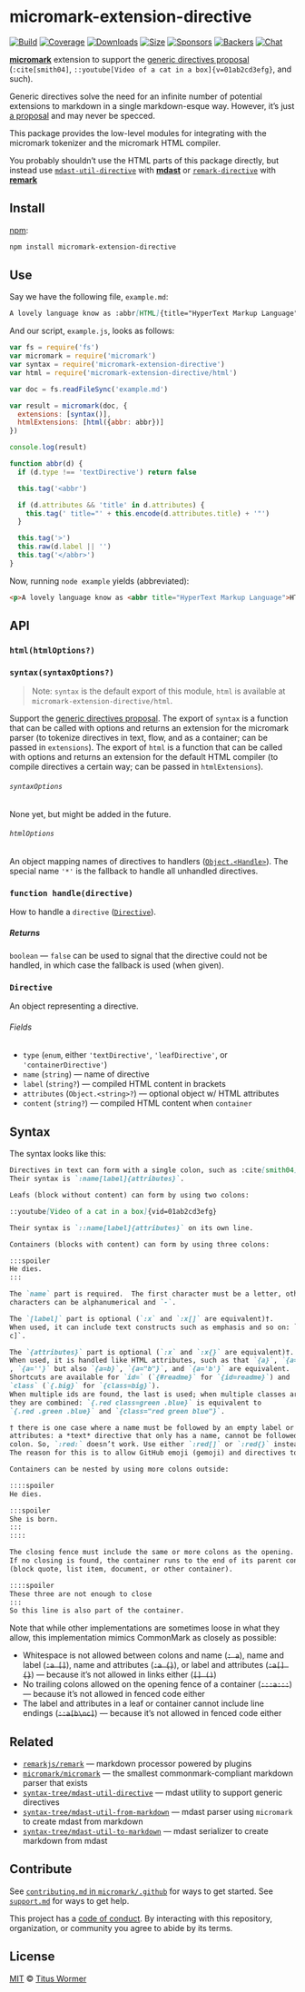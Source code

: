 # micromark-extension-directive

[![Build][build-badge]][build]
[![Coverage][coverage-badge]][coverage]
[![Downloads][downloads-badge]][downloads]
[![Size][size-badge]][size]
[![Sponsors][sponsors-badge]][collective]
[![Backers][backers-badge]][collective]
[![Chat][chat-badge]][chat]

**[micromark][]** extension to support the [generic directives proposal][prop]
(`:cite[smith04]`, `::youtube[Video of a cat in a box]{v=01ab2cd3efg}`, and
such).

Generic directives solve the need for an infinite number of potential extensions
to markdown in a single markdown-esque way.
However, it’s just [a proposal][prop] and may never be specced.

This package provides the low-level modules for integrating with the micromark
tokenizer and the micromark HTML compiler.

You probably shouldn’t use the HTML parts of this package directly, but instead
use [`mdast-util-directive`][mdast-util-directive] with **[mdast][]** or
[`remark-directive`][remark-directive] with **[remark][]**

## Install

[npm][]:

```sh
npm install micromark-extension-directive
```

## Use

Say we have the following file, `example.md`:

```markdown
A lovely language know as :abbr[HTML]{title="HyperText Markup Language"}.
```

And our script, `example.js`, looks as follows:

```js
var fs = require('fs')
var micromark = require('micromark')
var syntax = require('micromark-extension-directive')
var html = require('micromark-extension-directive/html')

var doc = fs.readFileSync('example.md')

var result = micromark(doc, {
  extensions: [syntax()],
  htmlExtensions: [html({abbr: abbr})]
})

console.log(result)

function abbr(d) {
  if (d.type !== 'textDirective') return false

  this.tag('<abbr')

  if (d.attributes && 'title' in d.attributes) {
    this.tag(' title="' + this.encode(d.attributes.title) + '"')
  }

  this.tag('>')
  this.raw(d.label || '')
  this.tag('</abbr>')
}
```

Now, running `node example` yields (abbreviated):

```html
<p>A lovely language know as <abbr title="HyperText Markup Language">HTML</abbr>.</p>
```

## API

### `html(htmlOptions?)`

### `syntax(syntaxOptions?)`

> Note: `syntax` is the default export of this module, `html` is available at
> `micromark-extension-directive/html`.

Support the [generic directives proposal][prop].
The export of `syntax` is a function that can be called with options and returns
an extension for the micromark parser (to tokenize directives in text, flow,
and as a container; can be passed in `extensions`).
The export of `html` is a function that can be called with options and returns
an extension for the default HTML compiler (to compile directives a certain way;
can be passed in `htmlExtensions`).

###### `syntaxOptions`

None yet, but might be added in the future.

###### `htmlOptions`

An object mapping names of directives to handlers ([`Object.<Handle>`][handle]).
The special name `'*'` is the fallback to handle all unhandled directives.

### `function handle(directive)`

How to handle a `directive` ([`Directive`][directive]).

##### Returns

`boolean` — `false` can be used to signal that the directive could not be
handled, in which case the fallback is used (when given).

### `Directive`

An object representing a directive.

###### Fields

*   `type` (`enum`, either `'textDirective'`, `'leafDirective'`, or
    `'containerDirective'`)
*   `name` (`string`) — name of directive
*   `label` (`string?`) — compiled HTML content in brackets
*   `attributes` (`Object.<string>?`) — optional object w/ HTML attributes
*   `content` (`string?`) — compiled HTML content when `container`

## Syntax

The syntax looks like this:

```markdown
Directives in text can form with a single colon, such as :cite[smith04].
Their syntax is `:name[label]{attributes}`.

Leafs (block without content) can form by using two colons:

::youtube[Video of a cat in a box]{vid=01ab2cd3efg}

Their syntax is `::name[label]{attributes}` on its own line.

Containers (blocks with content) can form by using three colons:

:::spoiler
He dies.
:::

The `name` part is required.  The first character must be a letter, other
characters can be alphanumerical and `-`.

The `[label]` part is optional (`:x` and `:x[]` are equivalent)†.
When used, it can include text constructs such as emphasis and so on: `x[a *b*
c]`.

The `{attributes}` part is optional (`:x` and `:x{}` are equivalent)†.
When used, it is handled like HTML attributes, such as that `{a}`, `{a=""}`,
, `{a=''}` but also `{a=b}`, `{a="b"}`, and `{a='b'}` are equivalent.
Shortcuts are available for `id=` (`{#readme}` for `{id=readme}`) and
`class` (`{.big}` for `{class=big}`).
When multiple ids are found, the last is used; when multiple classes are found,
they are combined: `{.red class=green .blue}` is equivalent to
`{.red .green .blue}` and `{class="red green blue"}`.

† there is one case where a name must be followed by an empty label or empty
attributes: a *text* directive that only has a name, cannot be followed by a
colon. So, `:red:` doesn’t work. Use either `:red[]` or `:red{}` instead.
The reason for this is to allow GitHub emoji (gemoji) and directives to coexist.

Containers can be nested by using more colons outside:

::::spoiler
He dies.

:::spoiler
She is born.
:::
::::

The closing fence must include the same or more colons as the opening.
If no closing is found, the container runs to the end of its parent container
(block quote, list item, document, or other container).

::::spoiler
These three are not enough to close
:::
So this line is also part of the container.
```

Note that while other implementations are sometimes loose in what they allow,
this implementation mimics CommonMark as closely as possible:

*   Whitespace is not allowed between colons and name (~~`: a`~~), name and
    label (~~`:a []`~~), name and attributes (~~`:a {}`~~), or label and
    attributes (~~`:a[] {}`~~) — because it’s not allowed in links either
    (~~`[] ()`~~)
*   No trailing colons allowed on the opening fence of a container
    (~~`:::a:::`~~) — because it’s not allowed in fenced code either
*   The label and attributes in a leaf or container cannot include line endings
    (~~`::a[b\nc]`~~) — because it’s not allowed in fenced code either

## Related

*   [`remarkjs/remark`][remark]
    — markdown processor powered by plugins
*   [`micromark/micromark`][micromark]
    — the smallest commonmark-compliant markdown parser that exists
*   [`syntax-tree/mdast-util-directive`][mdast-util-directive]
    — mdast utility to support generic directives
*   [`syntax-tree/mdast-util-from-markdown`][from-markdown]
    — mdast parser using `micromark` to create mdast from markdown
*   [`syntax-tree/mdast-util-to-markdown`][to-markdown]
    — mdast serializer to create markdown from mdast

## Contribute

See [`contributing.md` in `micromark/.github`][contributing] for ways to get
started.
See [`support.md`][support] for ways to get help.

This project has a [code of conduct][coc].
By interacting with this repository, organization, or community you agree to
abide by its terms.

## License

[MIT][license] © [Titus Wormer][author]

<!-- Definitions -->

[build-badge]: https://github.com/micromark/micromark-extension-directive/workflows/main/badge.svg

[build]: https://github.com/micromark/micromark-extension-directive/actions

[coverage-badge]: https://img.shields.io/codecov/c/github/micromark/micromark-extension-directive.svg

[coverage]: https://codecov.io/github/micromark/micromark-extension-directive

[downloads-badge]: https://img.shields.io/npm/dm/micromark-extension-directive.svg

[downloads]: https://www.npmjs.com/package/micromark-extension-directive

[size-badge]: https://img.shields.io/bundlephobia/minzip/micromark-extension-directive.svg

[size]: https://bundlephobia.com/result?p=micromark-extension-directive

[sponsors-badge]: https://opencollective.com/unified/sponsors/badge.svg

[backers-badge]: https://opencollective.com/unified/backers/badge.svg

[collective]: https://opencollective.com/unified

[chat-badge]: https://img.shields.io/badge/chat-discussions-success.svg

[chat]: https://github.com/micromark/micromark/discussions

[npm]: https://docs.npmjs.com/cli/install

[license]: license

[author]: https://wooorm.com

[contributing]: https://github.com/micromark/.github/blob/HEAD/contributing.md

[support]: https://github.com/micromark/.github/blob/HEAD/support.md

[coc]: https://github.com/micromark/.github/blob/HEAD/code-of-conduct.md

[micromark]: https://github.com/micromark/micromark

[from-markdown]: https://github.com/syntax-tree/mdast-util-from-markdown

[to-markdown]: https://github.com/syntax-tree/mdast-util-to-markdown

[remark]: https://github.com/remarkjs/remark

[mdast]: https://github.com/syntax-tree/mdast

[prop]: https://talk.commonmark.org/t/generic-directives-plugins-syntax/444

[mdast-util-directive]: https://github.com/syntax-tree/mdast-util-directive

[remark-directive]: https://github.com/remarkjs/remark-directive

[handle]: #function-handledirective

[directive]: #directive
